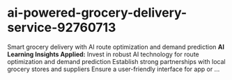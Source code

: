 # ai-powered-grocery-delivery-service-92760713
Smart grocery delivery with AI route optimization and demand prediction  **AI Learning Insights Applied:**  Invest in robust AI technology for route optimization and demand prediction  Establish strong partnerships with local grocery stores and suppliers  Ensure a user-friendly interface for app or ...
